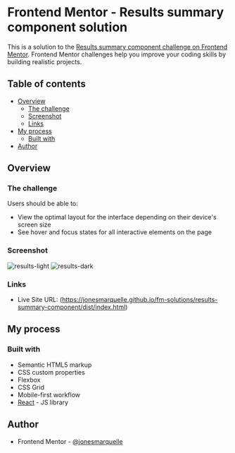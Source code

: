 # Frontend Mentor - Results summary component solution

This is a solution to the [Results summary component challenge on Frontend Mentor](https://www.frontendmentor.io/challenges/results-summary-component-CE_K6s0maV). Frontend Mentor challenges help you improve your coding skills by building realistic projects. 

## Table of contents

- [Overview](#overview)
  - [The challenge](#the-challenge)
  - [Screenshot](#screenshot)
  - [Links](#links)
- [My process](#my-process)
  - [Built with](#built-with)
- [Author](#author)

## Overview

### The challenge

Users should be able to:

- View the optimal layout for the interface depending on their device's screen size
- See hover and focus states for all interactive elements on the page

### Screenshot

![results-light](https://github.com/jonesmarquelle/fm-solutions/assets/30931839/32fa90c1-1d02-444d-a92d-b1e97f1979ed)
![results-dark](https://github.com/jonesmarquelle/fm-solutions/assets/30931839/54cf64ef-5591-4644-86b4-a3fd93f1fbd0)

### Links

- Live Site URL: (https://jonesmarquelle.github.io/fm-solutions/results-summary-component/dist/index.html)

## My process

### Built with

- Semantic HTML5 markup
- CSS custom properties
- Flexbox
- CSS Grid
- Mobile-first workflow
- [React](https://reactjs.org/) - JS library

## Author

- Frontend Mentor - [@jonesmarquelle](https://www.frontendmentor.io/profile/jonesmarquelle)
